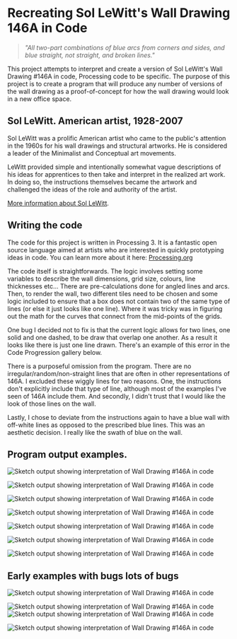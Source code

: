 # Recreating Sol LeWitt's Wall Drawing 146A in Code

> *"All two-part combinations of blue arcs from corners and sides, and blue straight, not straight, and broken lines."*

This project attempts to interpret and create a version of Sol LeWitt's Wall Drawing #146A in code, Processing code to be specific. The purpose of this project is to create a program that will produce any number of versions of the wall drawing as a proof-of-concept for how the wall drawing would look in a new office space.

## Sol LeWitt. American artist, 1928-2007

Sol LeWitt was a prolific American artist who came to the public's attention in the 1960s for his wall drawings and structural artworks. He is considered a leader of the Minimalist and Conceptual art movements. 

LeWitt provided simple and intentionally somewhat vague descriptions of his ideas for apprentices to then take and interpret in the realized art work. In doing so, the instructions themselves became the artwork and challenged the ideas of the role and authority of the artist.

[More information about Sol LeWitt](https://www.theartstory.org/artist-lewitt-sol.htm).

## Writing the code

The code for this project is written in Processing 3. It is a fantastic open source language aimed at artists who are interested in quickly prototyping ideas in code. You can learn more about it here: [Processing.org](https://processing.org)


The code itself is straightforwards. The logic involves setting some variables to describe the wall dimensions, grid size, colours, line thicknesses etc... There are pre-calculations done for angled lines and arcs. Then, to render the wall, two different tiles need to be chosen and some logic included to ensure that a box does not contain two of the same type of lines (or else it just looks like one line). Where it was tricky was in figuring out the math for the curves that connect from the mid-points of the grids.

One bug I decided not to fix is that the current logic allows for two lines, one solid and one dashed, to be draw that overlap one another. As a result it looks like there is just one line drawn. There's an example of this error in the Code Progression gallery below.

There is a purposeful omission from the program. There are no irregular/random/non-straight lines that are often in other representations of 146A. I excluded these wiggly lines for two reasons. One, the instructions don't explicitly include that type of line, although most of the examples I've seen of 146A include them. And secondly, I didn't trust that I would like the look of those lines on the wall.

Lastly, I chose to deviate from the instructions again to have a blue wall with off-white lines as opposed to the prescribed blue lines. This was an aesthetic decision. I really like the swath of blue on the wall.


## Program output examples.

![Sketch output showing interpretation of Wall Drawing #146A in code](https://raw.githubusercontent.com/sspboyd/solLewittWallDrawing146A/master/public/images/solLewittWallDrawing146A-20150709014431rS47-.jpeg)

![Sketch output showing interpretation of Wall Drawing #146A in code](https://raw.githubusercontent.com/sspboyd/solLewittWallDrawing146A/master/public/images/solLewittWallDrawing146A-20150709014358rS47-.jpeg)

![Sketch output showing interpretation of Wall Drawing #146A in code](https://raw.githubusercontent.com/sspboyd/solLewittWallDrawing146A/master/public/images/solLewittWallDrawing146A-2x5-20190705125057.jpg)

![Sketch output showing interpretation of Wall Drawing #146A in code](https://raw.githubusercontent.com/sspboyd/solLewittWallDrawing146A/master/public/images/solLewittWallDrawing146A-4x7-20190705153757.jpg)

![Sketch output showing interpretation of Wall Drawing #146A in code](https://raw.githubusercontent.com/sspboyd/solLewittWallDrawing146A/master/public/images/solLewittWallDrawing146A-15x26-20190705124842.jpg)

![Sketch output showing interpretation of Wall Drawing #146A in code](https://raw.githubusercontent.com/sspboyd/solLewittWallDrawing146A/master/public/images/solLewittWallDrawing146A-45x77-20190705124923.jpg)

![Sketch output showing interpretation of Wall Drawing #146A in code](https://raw.githubusercontent.com/sspboyd/solLewittWallDrawing146A/master/public/images/solLewittWallDrawing146A-72x123-20190705153608.jpg)

## Early examples with bugs lots of bugs

![Sketch output showing interpretation of Wall Drawing #146A in code](https://raw.githubusercontent.com/sspboyd/solLewittWallDrawing146A/master/public/images/solLewittWallDrawing-20150604015132rS47-.jpeg)


![Sketch output showing interpretation of Wall Drawing #146A in code](https://raw.githubusercontent.com/sspboyd/solLewittWallDrawing146A/master/public/images/solLewittWallDrawing146A-4x7-20190705153813.jpg)
![Sketch output showing interpretation of Wall Drawing #146A in code](https://raw.githubusercontent.com/sspboyd/solLewittWallDrawing146A/master/public/images/solLewittWallDrawing-20150604181049rS47-.jpeg)


![Sketch output showing interpretation of Wall Drawing #146A in code](https://raw.githubusercontent.com/sspboyd/solLewittWallDrawing146A/master/public/images/solLewittWallDrawing-20150604015803rS47-.jpeg)
